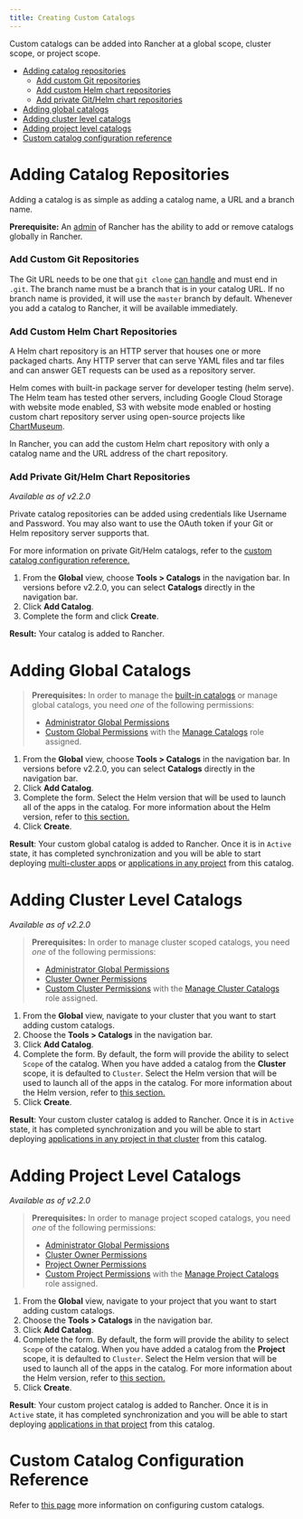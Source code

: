 ```yaml
---
title: Creating Custom Catalogs
---
```


Custom catalogs can be added into Rancher at a global scope, cluster scope, or project scope.

- [Adding catalog repositories](#adding-catalog-repositories)
  - [Add custom Git repositories](#add-custom-git-repositories)
  - [Add custom Helm chart repositories](#add-custom-helm-chart-repositories)
  - [Add private Git/Helm chart repositories](#add-private-git-helm-chart-repositories)
- [Adding global catalogs](#adding-global-catalogs)
- [Adding cluster level catalogs](#adding-cluster-level-catalogs)
- [Adding project level catalogs](#adding-project-level-catalogs)
- [Custom catalog configuration reference](#custom-catalog-configuration-reference)

# Adding Catalog Repositories

Adding a catalog is as simple as adding a catalog name, a URL and a branch name.

**Prerequisite:** An [admin](../../advanced-user-guides/authentication-permissions-and-global-configuration/manage-role-based-access-control-rbac/global-permissions.md) of Rancher has the ability to add or remove catalogs globally in Rancher.

### Add Custom Git Repositories
The Git URL needs to be one that `git clone` [can handle](https://git-scm.com/docs/git-clone#_git_urls_a_id_urls_a) and must end in `.git`. The branch name must be a branch that is in your catalog URL. If no branch name is provided, it will use the `master` branch by default. Whenever you add a catalog to Rancher, it will be available immediately.

### Add Custom Helm Chart Repositories

A Helm chart repository is an HTTP server that houses one or more packaged charts. Any HTTP server that can serve YAML files and tar files and can answer GET requests can be used as a repository server.

Helm comes with built-in package server for developer testing (helm serve). The Helm team has tested other servers, including Google Cloud Storage with website mode enabled, S3 with website mode enabled or hosting custom chart repository server using open-source projects like [ChartMuseum](https://github.com/helm/chartmuseum).

In Rancher, you can add the custom Helm chart repository with only a catalog name and the URL address of the chart repository.

### Add Private Git/Helm Chart Repositories
_Available as of v2.2.0_

Private catalog repositories can be added using credentials like Username and Password. You may also want to use the OAuth token if your Git or Helm repository server supports that.

For more information on private Git/Helm catalogs, refer to the [custom catalog configuration reference.](./catalog-config.md)

 1. From the **Global** view, choose **Tools > Catalogs** in the navigation bar. In versions before v2.2.0, you can select **Catalogs** directly in the navigation bar.
 2. Click **Add Catalog**.
 3. Complete the form and click **Create**.

 **Result:** Your catalog is added to Rancher.

# Adding Global Catalogs

>**Prerequisites:** In order to manage the [built-in catalogs](./built-in.md) or manage global catalogs, you need _one_ of the following permissions:
>
>- [Administrator Global Permissions](../../advanced-user-guides/authentication-permissions-and-global-configuration/manage-role-based-access-control-rbac/global-permissions.md)
>- [Custom Global Permissions](../../advanced-user-guides/authentication-permissions-and-global-configuration/manage-role-based-access-control-rbac/global-permissions.md#custom-global-permissions) with the [Manage Catalogs](../../advanced-user-guides/authentication-permissions-and-global-configuration/manage-role-based-access-control-rbac/global-permissions.md) role assigned.

 1. From the **Global** view, choose **Tools > Catalogs** in the navigation bar. In versions before v2.2.0, you can select **Catalogs** directly in the navigation bar.
 2. Click **Add Catalog**.
 3. Complete the form. Select the Helm version that will be used to launch all of the apps in the catalog. For more information about the Helm version, refer to [this section.](../../../pages-for-subheaders/helm-charts-in-rancher.md#catalog-helm-deployment-versions)
4. Click **Create**.

 **Result**: Your custom global catalog is added to Rancher. Once it is in `Active` state, it has completed synchronization and you will be able to start deploying [multi-cluster apps](../deploy-apps-across-clusters.md) or [applications in any project](./launching-apps.md) from this catalog.

# Adding Cluster Level Catalogs

_Available as of v2.2.0_

>**Prerequisites:** In order to manage cluster scoped catalogs, you need _one_ of the following permissions:
>
>- [Administrator Global Permissions](../../advanced-user-guides/authentication-permissions-and-global-configuration/manage-role-based-access-control-rbac/global-permissions.md)
>- [Cluster Owner Permissions](../../advanced-user-guides/authentication-permissions-and-global-configuration/manage-role-based-access-control-rbac/cluster-and-project-roles.md#cluster-roles)
>- [Custom Cluster Permissions](../../advanced-user-guides/authentication-permissions-and-global-configuration/manage-role-based-access-control-rbac/cluster-and-project-roles.md#cluster-roles) with the [Manage Cluster Catalogs](../../advanced-user-guides/authentication-permissions-and-global-configuration/manage-role-based-access-control-rbac/cluster-and-project-roles.md#cluster-role-reference) role assigned.

1. From the **Global** view, navigate to your cluster that you want to start adding custom catalogs.
2. Choose the **Tools > Catalogs** in the navigation bar.
2. Click **Add Catalog**.
3. Complete the form. By default, the form will provide the ability to select `Scope` of the catalog. When you have added a catalog from the **Cluster** scope, it is defaulted to `Cluster`. Select the Helm version that will be used to launch all of the apps in the catalog. For more information about the Helm version, refer to [this section.](../../../pages-for-subheaders/helm-charts-in-rancher.md#catalog-helm-deployment-versions)
5. Click **Create**.

**Result**: Your custom cluster catalog is added to Rancher. Once it is in `Active` state, it has completed synchronization and you will be able to start deploying  [applications in any project in that cluster](../../../pages-for-subheaders/helm-charts-in-rancher.md) from this catalog.

# Adding Project Level Catalogs

_Available as of v2.2.0_

>**Prerequisites:** In order to manage project scoped catalogs, you need _one_ of the following permissions:
>
>- [Administrator Global Permissions](../../advanced-user-guides/authentication-permissions-and-global-configuration/manage-role-based-access-control-rbac/global-permissions.md)
>- [Cluster Owner Permissions](../../advanced-user-guides/authentication-permissions-and-global-configuration/manage-role-based-access-control-rbac/cluster-and-project-roles.md#cluster-roles)
>- [Project Owner Permissions](../../advanced-user-guides/authentication-permissions-and-global-configuration/manage-role-based-access-control-rbac/cluster-and-project-roles.md#project-roles)
>- [Custom Project Permissions](../../advanced-user-guides/authentication-permissions-and-global-configuration/manage-role-based-access-control-rbac/cluster-and-project-roles.md#cluster-roles) with the [Manage Project Catalogs](../../advanced-user-guides/authentication-permissions-and-global-configuration/manage-role-based-access-control-rbac/cluster-and-project-roles.md#project-role-reference) role assigned.

1. From the **Global** view, navigate to your project that you want to start adding custom catalogs.
2. Choose the **Tools > Catalogs** in the navigation bar.
2. Click **Add Catalog**.
3. Complete the form. By default, the form will provide the ability to select `Scope` of the catalog. When you have added a catalog from the **Project** scope, it is defaulted to `Cluster`. Select the Helm version that will be used to launch all of the apps in the catalog. For more information about the Helm version, refer to [this section.](../../../pages-for-subheaders/helm-charts-in-rancher.md#catalog-helm-deployment-versions)
5. Click **Create**.

**Result**: Your custom project catalog is added to Rancher. Once it is in `Active` state, it has completed synchronization and you will be able to start deploying  [applications in that project](../../../pages-for-subheaders/helm-charts-in-rancher.md) from this catalog.

# Custom Catalog Configuration Reference

Refer to [this page](./catalog-config.md) more information on configuring custom catalogs.